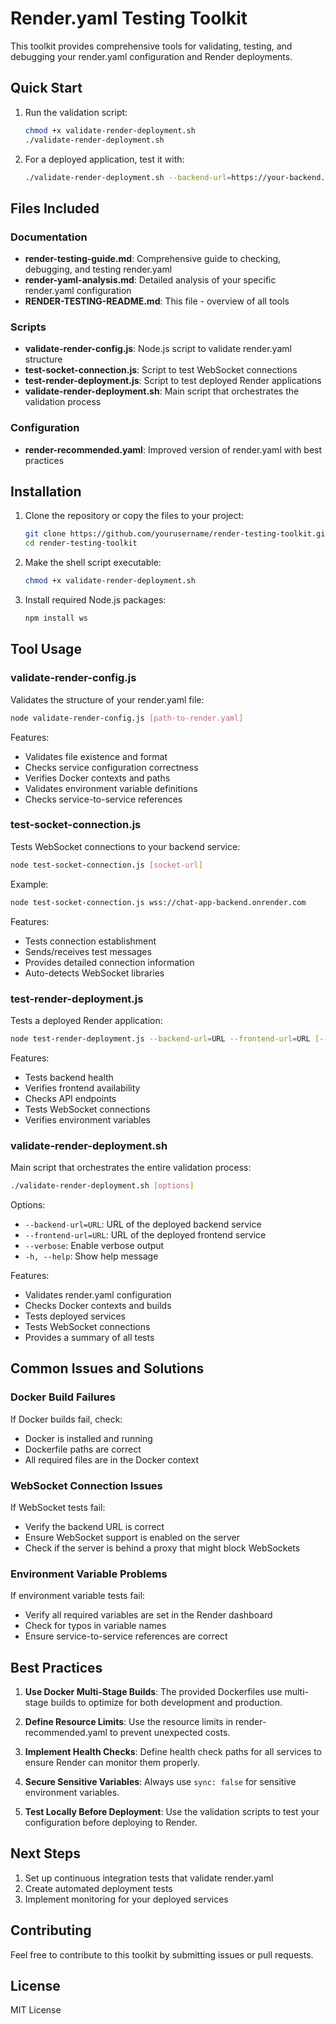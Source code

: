 # Render.yaml Testing Toolkit

This toolkit provides comprehensive tools for validating, testing, and debugging your render.yaml configuration and Render deployments.

## Quick Start

1. Run the validation script:
   ```bash
   chmod +x validate-render-deployment.sh
   ./validate-render-deployment.sh
   ```

2. For a deployed application, test it with:
   ```bash
   ./validate-render-deployment.sh --backend-url=https://your-backend.onrender.com --frontend-url=https://your-frontend.onrender.com
   ```

## Files Included

### Documentation

- **render-testing-guide.md**: Comprehensive guide to checking, debugging, and testing render.yaml
- **render-yaml-analysis.md**: Detailed analysis of your specific render.yaml configuration
- **RENDER-TESTING-README.md**: This file - overview of all tools

### Scripts

- **validate-render-config.js**: Node.js script to validate render.yaml structure
- **test-socket-connection.js**: Script to test WebSocket connections
- **test-render-deployment.js**: Script to test deployed Render applications
- **validate-render-deployment.sh**: Main script that orchestrates the validation process

### Configuration

- **render-recommended.yaml**: Improved version of render.yaml with best practices

## Installation

1. Clone the repository or copy the files to your project:
   ```bash
   git clone https://github.com/yourusername/render-testing-toolkit.git
   cd render-testing-toolkit
   ```

2. Make the shell script executable:
   ```bash
   chmod +x validate-render-deployment.sh
   ```

3. Install required Node.js packages:
   ```bash
   npm install ws
   ```

## Tool Usage

### validate-render-config.js

Validates the structure of your render.yaml file:

```bash
node validate-render-config.js [path-to-render.yaml]
```

Features:
- Validates file existence and format
- Checks service configuration correctness
- Verifies Docker contexts and paths 
- Validates environment variable definitions
- Checks service-to-service references

### test-socket-connection.js

Tests WebSocket connections to your backend service:

```bash
node test-socket-connection.js [socket-url]
```

Example:
```bash
node test-socket-connection.js wss://chat-app-backend.onrender.com
```

Features:
- Tests connection establishment
- Sends/receives test messages
- Provides detailed connection information
- Auto-detects WebSocket libraries

### test-render-deployment.js

Tests a deployed Render application:

```bash
node test-render-deployment.js --backend-url=URL --frontend-url=URL [--verbose=true] [--timeout=5000]
```

Features:
- Tests backend health
- Verifies frontend availability
- Checks API endpoints
- Tests WebSocket connections
- Verifies environment variables

### validate-render-deployment.sh

Main script that orchestrates the entire validation process:

```bash
./validate-render-deployment.sh [options]
```

Options:
- `--backend-url=URL`: URL of the deployed backend service
- `--frontend-url=URL`: URL of the deployed frontend service
- `--verbose`: Enable verbose output
- `-h, --help`: Show help message

Features:
- Validates render.yaml configuration
- Checks Docker contexts and builds
- Tests deployed services
- Tests WebSocket connections
- Provides a summary of all tests

## Common Issues and Solutions

### Docker Build Failures

If Docker builds fail, check:
- Docker is installed and running
- Dockerfile paths are correct
- All required files are in the Docker context

### WebSocket Connection Issues

If WebSocket tests fail:
- Verify the backend URL is correct
- Ensure WebSocket support is enabled on the server
- Check if the server is behind a proxy that might block WebSockets

### Environment Variable Problems

If environment variable tests fail:
- Verify all required variables are set in the Render dashboard
- Check for typos in variable names
- Ensure service-to-service references are correct

## Best Practices

1. **Use Docker Multi-Stage Builds**:
   The provided Dockerfiles use multi-stage builds to optimize for both development and production.

2. **Define Resource Limits**:
   Use the resource limits in render-recommended.yaml to prevent unexpected costs.

3. **Implement Health Checks**:
   Define health check paths for all services to ensure Render can monitor them properly.

4. **Secure Sensitive Variables**:
   Always use `sync: false` for sensitive environment variables.

5. **Test Locally Before Deployment**:
   Use the validation scripts to test your configuration before deploying to Render.

## Next Steps

1. Set up continuous integration tests that validate render.yaml
2. Create automated deployment tests
3. Implement monitoring for your deployed services

## Contributing

Feel free to contribute to this toolkit by submitting issues or pull requests.

## License

MIT License

